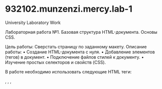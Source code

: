 # 932102.munzenzi.mercy.lab-1
University Laboratory Work

Лабораторная работа №1. 
Базовая структура HTML-документа. Основы CSS.

Цель работы: Сверстать страницу по заданному макету.
Описание работы:
•	Создание HTML-документа с нуля.
•	Добавление элементов (тегов) в документ.
•	Подключение файлов стилей к документу.
•	Изучение простых селекторов и свойств (CSS).

В работе необходимо использовать следующие HTML теги: 
<html>, <head>, <body>, <title>, <meta>, <link rel="stylesheet" type="text/css" href="index.css" />, <div>, <p>, <h1>, <h2>, <ul>, <li>, <span>, <i>, <b>, <u>, <img>, <a>, <nav>, <header>, <footer>, <section>, <aside> и другие при необходимости.
CSS селекторы: *, body, .content, .header, .footer, .content h1, ul > li, :first-child, :last-child, :nth-child().
CSS свойства: margin, padding, border, width, height, min-height, min-width, max-width, box-sizing, float, font-family, font-size, line-height, text-align, background, color, display, visibility, position, top, left, clear, overflow, list-style, text-decoration, единицы измерения: px, em, %.

Созданная страница должна соответствовать существующим стандартам:
https://validator.w3.org
http://jigsaw.w3.org/css-validator/
